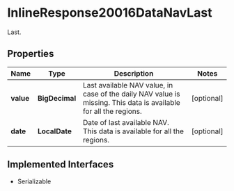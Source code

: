 

# InlineResponse20016DataNavLast

Last.

## Properties

Name | Type | Description | Notes
------------ | ------------- | ------------- | -------------
**value** | **BigDecimal** | Last available NAV value, in case of the daily NAV value is missing. This data is available for all the regions. |  [optional]
**date** | **LocalDate** | Date of last available NAV. This data is available for all the regions. |  [optional]


## Implemented Interfaces

* Serializable


